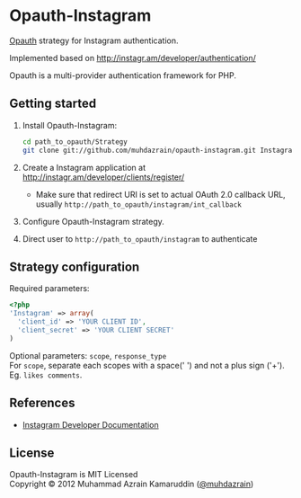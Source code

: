 Opauth-Instagram
================
[Opauth][1] strategy for Instagram authentication.

Implemented based on http://instagr.am/developer/authentication/

Opauth is a multi-provider authentication framework for PHP.

Getting started
----------------
1. Install Opauth-Instagram:
   ```bash
   cd path_to_opauth/Strategy
   git clone git://github.com/muhdazrain/opauth-instagram.git Instagram
   ```

2. Create a Instagram application at http://instagr.am/developer/clients/register/
   - Make sure that redirect URI is set to actual OAuth 2.0 callback URL, usually `http://path_to_opauth/instagram/int_callback`

3. Configure Opauth-Instagram strategy.

4. Direct user to `http://path_to_opauth/instagram` to authenticate


Strategy configuration
----------------------

Required parameters:

```php
<?php
'Instagram' => array(
  'client_id' => 'YOUR CLIENT ID',
  'client_secret' => 'YOUR CLIENT SECRET'
)
```

Optional parameters:
`scope`, `response_type`  
For `scope`, separate each scopes with a space(' ') and not a plus sign ('+'). Eg. `likes comments`.


References
----------
- [Instagram Developer Documentation](http://instagr.am/developer/authentication/)

License
---------
Opauth-Instagram is MIT Licensed  
Copyright © 2012 Muhammad Azrain Kamaruddin ([@muhdazrain][2])

[1]: https://github.com/uzyn/opauth
[2]: http://twitter.com/muhdazrain
